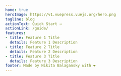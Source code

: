 ```yaml
---
home: true
heroImage: https://v1.vuepress.vuejs.org/hero.png
tagline: blog
actionText: Quick Start →
actionLink: /guide/
features:
- title: Feature 1 Title
  details: Feature 1 Description
- title: Feature 2 Title
  details: Feature 2 Description
- title: Feature 3 Title
  details: Feature 3 Description
footer: Made by Nikita Balagansky with ❤️
---
```


